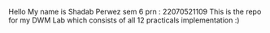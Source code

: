 Hello My name is Shadab Perwez sem 6 prn : 22070521109
This is the repo for my DWM Lab which consists of all 12 practicals implementation :)
